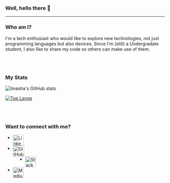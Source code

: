 ### Well, hello there 👋

<hr>

### Who am I?
I'm a tech enthusiast who would like to explore new technologies, not just programming languages but also devices. Since I'm (still) a Undergradate student, I also like to share my code so others can make use of them.

<br> <br> 
### My Stats

![Imasha's GitHub stats](https://github-readme-stats.vercel.app/api?username=Imasha-Senadheera&show_icons=true&theme=dracula)

[![Top Langs](https://github-readme-stats.vercel.app/api/top-langs/?username=Imasha-Senadheera&layout=compact&theme=dracula)](https://github.com/anuraghazra/github-readme-stats)

<br> <br>

### Want to connect with me? 

<ul>
<li> <a href="https://www.linkedin.com/in/imasha-senadheera-71027320a/"> <img align="left" src="https://user-images.githubusercontent.com/121493197/211028037-65fe2fb1-a56b-4739-8c9b-bc8cd3b9924c.png" alt="LinkedIn" width="34px"/ target="_blank"> </a> </li> <br>

<li> <a href="https://github.com/" target="_blank"> <img align="left" src="https://user-images.githubusercontent.com/121493197/211023152-20cb3107-a3c8-4185-95be-7708633e7608.png" alt="GitHub" width="36px"/> </a> </li> <br>

 <li> <a href="https://stackoverflow.com/users/19914811/imasha-senadheera" target="_blank"> <img align="left" src="https://user-images.githubusercontent.com/121493197/211028351-6c56cbfe-ab65-4f3f-a5c0-f441fcf53573.png" alt="Stack" width="34px"/> </a> </li> <br>
  
<li> <a href="https://github.com/](https://imashasenadheera326.medium.com/" target="_blank"> <img align="left" src="https://user-images.githubusercontent.com/121493197/211023549-ec1f7ae6-34e4-4fee-8378-a5d05f016f3c.png" alt="Medium" width="34px"/> </a> </li>
  </ul>
